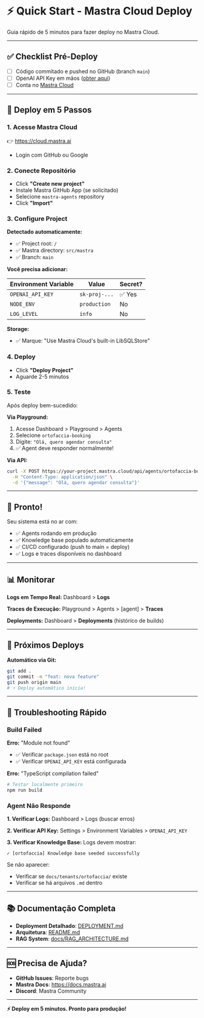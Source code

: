 # ⚡ Quick Start - Mastra Cloud Deploy

Guia rápido de 5 minutos para fazer deploy no Mastra Cloud.

---

## ✅ Checklist Pré-Deploy

- [ ] Código commitado e pushed no GitHub (branch `main`)
- [ ] OpenAI API Key em mãos ([obter aqui](https://platform.openai.com/api-keys))
- [ ] Conta no [Mastra Cloud](https://cloud.mastra.ai)

---

## 🚀 Deploy em 5 Passos

### 1. Acesse Mastra Cloud
👉 https://cloud.mastra.ai
- Login com GitHub ou Google

### 2. Conecte Repositório
- Click **"Create new project"**
- Instale Mastra GitHub App (se solicitado)
- Selecione `mastra-agents` repository
- Click **"Import"**

### 3. Configure Project

**Detectado automaticamente:**
- ✅ Project root: `/`
- ✅ Mastra directory: `src/mastra`
- ✅ Branch: `main`

**Você precisa adicionar:**

| Environment Variable | Value | Secret? |
|---------------------|-------|---------|
| `OPENAI_API_KEY` | `sk-proj-...` | ✅ Yes |
| `NODE_ENV` | `production` | No |
| `LOG_LEVEL` | `info` | No |

**Storage:**
- ✅ Marque: "Use Mastra Cloud's built-in LibSQLStore"

### 4. Deploy
- Click **"Deploy Project"**
- Aguarde 2-5 minutos

### 5. Teste
Após deploy bem-sucedido:

**Via Playground:**
1. Acesse Dashboard > Playground > Agents
2. Selecione `ortofaccia-booking`
3. Digite: `"Olá, quero agendar consulta"`
4. ✅ Agent deve responder normalmente!

**Via API:**
```bash
curl -X POST https://your-project.mastra.cloud/api/agents/ortofaccia-booking/generate \
  -H "Content-Type: application/json" \
  -d '{"message": "Olá, quero agendar consulta"}'
```

---

## 🎉 Pronto!

Seu sistema está no ar com:
- ✅ Agents rodando em produção
- ✅ Knowledge base populado automaticamente
- ✅ CI/CD configurado (push to main = deploy)
- ✅ Logs e traces disponíveis no dashboard

---

## 📊 Monitorar

**Logs em Tempo Real:**
Dashboard > **Logs**

**Traces de Execução:**
Playground > Agents > [agent] > **Traces**

**Deployments:**
Dashboard > **Deployments** (histórico de builds)

---

## 🔄 Próximos Deploys

**Automático via Git:**
```bash
git add .
git commit -m "feat: nova feature"
git push origin main
# ⚡ Deploy automático inicia!
```

---

## 🐛 Troubleshooting Rápido

### Build Failed

**Erro:** "Module not found"
- ✅ Verificar `package.json` está no root
- ✅ Verificar `OPENAI_API_KEY` está configurada

**Erro:** "TypeScript compilation failed"
```bash
# Testar localmente primeiro
npm run build
```

### Agent Não Responde

**1. Verificar Logs:**
Dashboard > Logs (buscar erros)

**2. Verificar API Key:**
Settings > Environment Variables > `OPENAI_API_KEY`

**3. Verificar Knowledge Base:**
Logs devem mostrar:
```
✓ [ortofaccia] Knowledge base seeded successfully
```

Se não aparecer:
- Verificar se `docs/tenants/ortofaccia/` existe
- Verificar se há arquivos `.md` dentro

---

## 📚 Documentação Completa

- **Deployment Detalhado**: [DEPLOYMENT.md](./DEPLOYMENT.md)
- **Arquitetura**: [README.md](./README.md)
- **RAG System**: [docs/RAG_ARCHITECTURE.md](./docs/RAG_ARCHITECTURE.md)

---

## 🆘 Precisa de Ajuda?

- **GitHub Issues**: Reporte bugs
- **Mastra Docs**: https://docs.mastra.ai
- **Discord**: Mastra Community

---

**⚡ Deploy em 5 minutos. Pronto para produção!**
